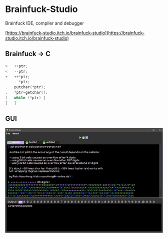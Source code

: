 # Brainfuck-Studio
Brainfuck IDE, compiler and debugger

[https://brainfuck-studio.itch.io/brainfuck-studio](https://brainfuck-studio.itch.io/brainfuck-studio)

## Brainfuck -> C 

```c
>	++ptr;
<	--ptr;
+	++*ptr;
-	--*ptr;
.	putchar(*ptr);
,	*ptr=getchar();
[	while (*ptr) {
]	}
```

## GUI
![alt text](https://github.com/MorcilloSanz/Brainfuck-IDE/blob/main/img/ide.png)
